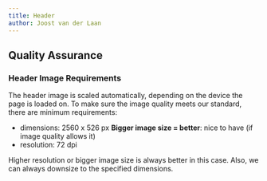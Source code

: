 ```yaml
---
title: Header
author: Joost van der Laan
---
```


## Quality Assurance

### Header Image Requirements

The header image is scaled automatically, depending on the device the page is
loaded on. To make sure the image quality meets our standard, there are minimum
requirements:

- dimensions: 2560 x 526 px **Bigger image size = better**: nice to have (if
  image quality allows it)
- resolution: 72 dpi

Higher resolution or bigger image size is always better in this case. Also, we
can always downsize to the specified dimensions.
